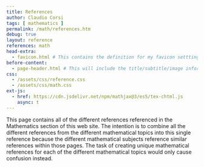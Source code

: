 ```yaml
---
title: References
author: Claudio Corsi
tags: [ mathematics ]
permalink: /math/references.htm
debug: true
layout: reference
references: math
head-extra:
  - favicon.html # This contains the definition for my favicon setttings
before-content:
  - page-header.html # This will include the title/subtitle/image information from page
css:
  - /assets/css/reference.css
  - /assets/css/math.css
ext-js:
  - href: https://cdn.jsdelivr.net/npm/mathjax@3/es5/tex-chtml.js
    async: t
---
```


This page contains all of the different references referenced in the Mathematics section of this web
site.  The intention is to combine all the different references from the different mathematical
topics into this single reference because the different mathematical subjects reference similar
references within those pages.  The task of creating unique mathematical references for each of the
different mathematical topics would only cause confusion instead.

